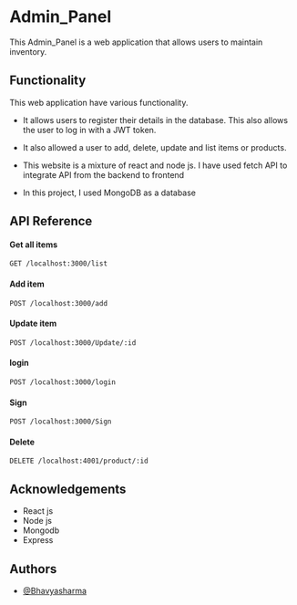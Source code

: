# Admin_Panel
This Admin_Panel  is a web application that allows users to maintain inventory. 
## Functionality
This web application have various functionality. 
- It allows users to register their details in the database. This also allows the user to log in with a JWT token.

- It also allowed a user to add, delete, update and list items or products.

- This website is a mixture of react and node js. I have used fetch API to integrate API from the backend to frontend

- In this project, I used MongoDB as a database




## API Reference

#### Get all items

```http
GET /localhost:3000/list
```


#### Add item

```http
POST /localhost:3000/add
```




#### Update item

```http
POST /localhost:3000/Update/:id
```

#### login

```http
POST /localhost:3000/login
```

#### Sign 

```http
POST /localhost:3000/Sign
```

#### Delete

```http
DELETE /localhost:4001/product/:id
```



## Acknowledgements

 - React js
 - Node js 
 - Mongodb
 - Express
 
 


## Authors

- [@Bhavyasharma](https://www.github.com/octokatherine)


